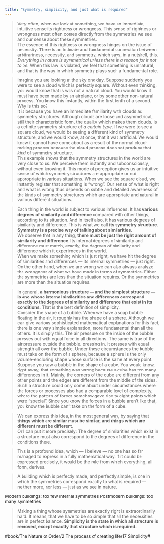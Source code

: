 ```yaml
---
title: "Symmetry, simplicity, and just what is required"
---
```


> Very often, when we look at something, we have an immediate, intuitive sense its rightness or wrongness. This sense of rightness or wrongness most often comes directly from the symmetries we see and our sense about these symmetries.  
> The essence of this rightness or wrongness hinges on the issue of necessity. There is an intimate and fundamental connection between arbitrariness, necessity, and symmetry, which says, in a nutshell, this. *Everything in nature is symmetrical unless there is a reason for it not to be.* When this law is violated, we feel that something is unnatural, and that is the way in which symmetry plays such a fundamental role.  

> Imagine you are looking at the sky one day. Suppose suddenly you were to see a cloud which is perfectly square. Without even thinking, you would know that is was not a natural cloud. You would know it must have been made by an airplane, or by some other non-natural process. You know this instantly, within the first tenth of a second. Why is this so?  
> It is because you have an immediate familiarity with clouds as symmetry structures. Although clouds are loose and asymmetrical, still their characteristic form, the quality which makes them clouds, is a definite symmetry structure *of a certain type*. If we were to see a square cloud, we would be seeing a different kind of symmetry structure, and we would know, at once, that it was artificial. We would know it cannot have come about as a result of the normal cloud-making process because the cloud process does not produce that *kind* of symmetry structure.  
> This example shows that the symmetry structures in the world are very close to us. We perceive them instantly and subconsciously, without even knowing it. This mode of perception gives us an intuitive sense of which symmetry structures are appropriate or not appropriate in various situations. When we see the square cloud, we instantly register that something is “wrong”. Our sense of what is right and what is wrong thus depends on subtle and detailed awareness of the kinds of symmetry structures which are appropriate and natural in various different situations.  

> Each thing in the world is subject to various influences. It has **various degrees of similarity and difference** compared with other things, according to its situation. And in itself also, it has various degrees of similarity and difference. This is what we call **its symmetry structure**. **Symmetry is a precise way of talking about similarities.**  
> We observe that in any thing, **there must be just the right amount of similarity and difference**. Its internal degrees of similarity and difference must match, exactly, the degrees of similarity and difference which it experiences in the world.  
> When we make something which is just right, we have hit the degree of similarities and differences — its internal symmetries — just right.   
> On the other hand, when we are wrong we can also always analyze the wrongness of what we have made in terms of symmetries. Either the symmetries are less than the situation requires. Or the symmetries are more than the situation requires.  

> In general, **a harmonious structure — and the simplest structure — is one whose internal similarities and differences correspond exactly to the degrees of similarity and difference that exist in its conditions**. That is the best definition of simplicity.  
> Consider the shape of a bubble. When we have a soap bubble floating in the air, it roughly has the shape of a sphere. Although we can give various sophisticated mathematical explanations for this fact, there is one very simple explanation, more fundamental than all the others. It is simply this. The air pressure on the inside of the bubble presses out with equal force in all directions. The same is true of the air pressure outside the bubble, pressing in. It presses with equal strength all over the bubble. Under these circumstances the bubble must take on the form of a sphere, because a sphere is the only volume-enclosing shape whose surface is the same at every point.  
> Suppose you saw a bubble in the shape of a cube. You would know, right away, that something was wrong because a cube has too many differences in it. Mainly, the corners of the cube are different from any other points and the edges are different from the middle of the sides. Such a structure could only come about under circumstances where the forces or processes also had a comparable level of complexity, where the pattern of forces somehow gave rise to eight points which were “special”. Since you know the forces in a bubble aren’t like that, you know the bubble can’t take on the form of a cube.  

> We can express this idea, in the most general way, by saying that **things which are similar must be similar, and things which are different must be different**.  
> Or I can put it more precisely: The degree of similarities which exist in a structure must also correspond to the degrees of difference in the conditions there.  

> This is a profound idea, which — I believe — no one has so far managed to express in a fully mathematical way. If it could be expressed precisely, it would be the rule from which everything, all form, derives.  

> A building which is perfectly made, and perfectly simple, is one in which the symmetries correspond exactly to what is required — neither more, nor less — just as we see in nature.  

Modern buildings: too few internal symmetries
Postmodern buildings: too many symmetries

> Making a thing whose symmetries are exactly right is extraordinarily hard. It means, that we have to be so simple that all the necessities are in perfect balance. **Simplicity is the state in which all structure is removed, except exactly that structure which is required.**  

#book/The Nature of Order/2 The process of creating life/17 Simplicity#